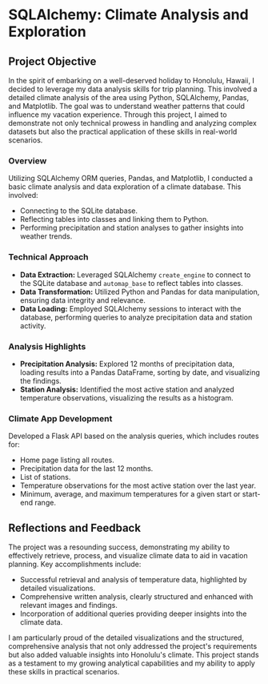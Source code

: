 # SQLAlchemy: Climate Analysis and Exploration

## Project Objective

In the spirit of embarking on a well-deserved holiday to Honolulu, Hawaii, I decided to leverage my data analysis skills for trip planning. This involved a detailed climate analysis of the area using Python, SQLAlchemy, Pandas, and Matplotlib. The goal was to understand weather patterns that could influence my vacation experience. Through this project, I aimed to demonstrate not only technical prowess in handling and analyzing complex datasets but also the practical application of these skills in real-world scenarios.

### Overview

Utilizing SQLAlchemy ORM queries, Pandas, and Matplotlib, I conducted a basic climate analysis and data exploration of a climate database. This involved:

- Connecting to the SQLite database.
- Reflecting tables into classes and linking them to Python.
- Performing precipitation and station analyses to gather insights into weather trends.

### Technical Approach

- **Data Extraction:** Leveraged SQLAlchemy `create_engine` to connect to the SQLite database and `automap_base` to reflect tables into classes.
- **Data Transformation:** Utilized Python and Pandas for data manipulation, ensuring data integrity and relevance.
- **Data Loading:** Employed SQLAlchemy sessions to interact with the database, performing queries to analyze precipitation data and station activity.

### Analysis Highlights

- **Precipitation Analysis:** Explored 12 months of precipitation data, loading results into a Pandas DataFrame, sorting by date, and visualizing the findings.
- **Station Analysis:** Identified the most active station and analyzed temperature observations, visualizing the results as a histogram.

### Climate App Development

Developed a Flask API based on the analysis queries, which includes routes for:
- Home page listing all routes.
- Precipitation data for the last 12 months.
- List of stations.
- Temperature observations for the most active station over the last year.
- Minimum, average, and maximum temperatures for a given start or start-end range.

## Reflections and Feedback

The project was a resounding success, demonstrating my ability to effectively retrieve, process, and visualize climate data to aid in vacation planning. Key accomplishments include:
- Successful retrieval and analysis of temperature data, highlighted by detailed visualizations.
- Comprehensive written analysis, clearly structured and enhanced with relevant images and findings.
- Incorporation of additional queries providing deeper insights into the climate data.

I am particularly proud of the detailed visualizations and the structured, comprehensive analysis that not only addressed the project's requirements but also added valuable insights into Honolulu's climate. This project stands as a testament to my growing analytical capabilities and my ability to apply these skills in practical scenarios.
